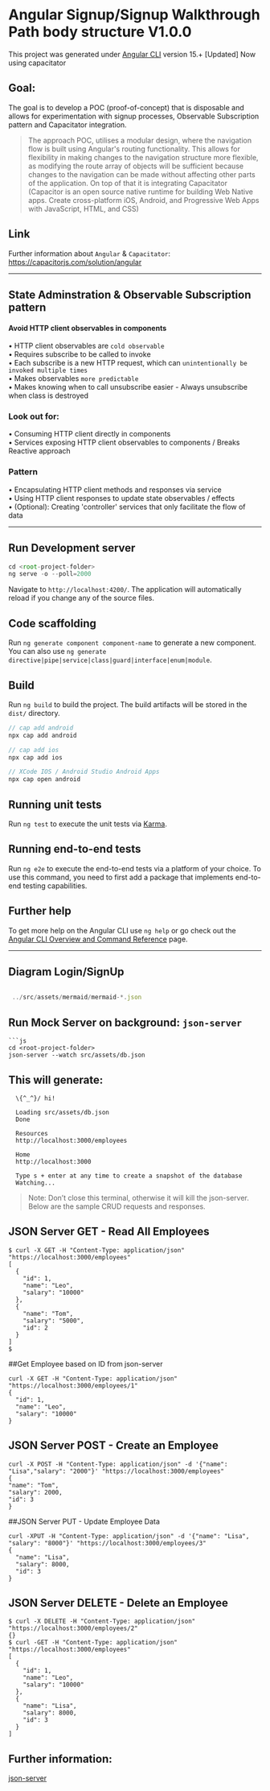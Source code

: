 # Angular Signup/Signup Walkthrough Path body structure V1.0.0

This project was generated under [Angular CLI](https://github.com/angular/angular-cli) version 15.+ [Updated] Now using capacitator

## Goal:

The goal is to develop a POC (proof-of-concept) that is disposable and allows for experimentation with signup processes, Observable Subscription pattern and Capacitator integration.

> The approach POC, utilises a modular design, where the navigation flow is built using Angular's routing functionality. 
This allows for flexibility in making changes to the navigation structure more flexible, as modifying the 
route array of objects will be sufficient because changes to the navigation can be made without affecting other 
parts of the application. On top of that it is integrating Capacitator (Capacitor is an open source native runtime for building Web Native apps. Create cross-platform iOS, Android, and Progressive Web Apps with JavaScript, HTML, and CSS)

## Link
Further information about `Angular` & `Capacitator`: https://capacitorjs.com/solution/angular

---

## State Adminstration & Observable Subscription pattern

#### Avoid HTTP client observables in components

• HTTP client observables are `cold observable`<br>
• Requires subscribe to be called to invoke<br>
• Each subscribe is a new HTTP request, which can `unintentionally be invoked multiple times`<br>
• Makes observables `more predictable`<br>
• Makes knowing when to call unsubscribe easier - Always unsubscribe when class is destroyed<br>

### Look out for:
• Consuming HTTP client directly in components<br>
• Services exposing HTTP client observables to components / Breaks Reactive approach<br>

### Pattern

• Encapsulating HTTP client methods and responses via service<br>
• Using HTTP client responses to update state observables / effects<br>
• (Optional): Creating 'controller' services that only facilitate the flow of data<br>

---

## Run Development server

```js
cd <root-project-folder>
ng serve -o --poll=2000
````

Navigate to `http://localhost:4200/`. The application will automatically reload if you change any of the source files.

## Code scaffolding

Run `ng generate component component-name` to generate a new component. You can also use `ng generate directive|pipe|service|class|guard|interface|enum|module`.

## Build

Run `ng build` to build the project. The build artifacts will be stored in the `dist/` directory.

```js
// cap add android
npx cap add android

// cap add ios
npx cap add ios

// XCode IOS / Android Studio Android Apps
npx cap open android
```

## Running unit tests

Run `ng test` to execute the unit tests via [Karma](https://karma-runner.github.io).

## Running end-to-end tests

Run `ng e2e` to execute the end-to-end tests via a platform of your choice. To use this command, you need to first add a package that implements end-to-end testing capabilities.

## Further help

To get more help on the Angular CLI use `ng help` or go check out the [Angular CLI Overview and Command Reference](https://angular.io/cli) page.

---

## Diagram Login/SignUp

```js

 ../src/assets/mermaid/mermaid-*.json
```

## Run Mock Server on background: `json-server`

```
```js
cd <root-project-folder>
json-server --watch src/assets/db.json
```

## This will generate:
```
  \{^_^}/ hi!

  Loading src/assets/db.json
  Done

  Resources
  http://localhost:3000/employees

  Home
  http://localhost:3000

  Type s + enter at any time to create a snapshot of the database
  Watching...

```

> Note: Don’t close this terminal, otherwise it will kill the json-server. Below are the sample CRUD requests and responses.

## JSON Server GET - Read All Employees
```
$ curl -X GET -H "Content-Type: application/json"  "https://localhost:3000/employees"
[
  {
    "id": 1,
    "name": "Leo",
    "salary": "10000"
  },
  {
    "name": "Tom",
    "salary": "5000",
    "id": 2
  }
]
$
```

##Get Employee based on ID from json-server
```
curl -X GET -H "Content-Type: application/json"  "https://localhost:3000/employees/1"
{
  "id": 1,
  "name": "Leo",
  "salary": "10000"
}
```

## JSON Server POST - Create an Employee
```
curl -X POST -H "Content-Type: application/json" -d '{"name": "Lisa","salary": "2000"}' "https://localhost:3000/employees"
{
"name": "Tom",
"salary": 2000,
"id": 3
}
```

##JSON Server PUT - Update Employee Data
```
curl -XPUT -H "Content-Type: application/json" -d '{"name": "Lisa", "salary": "8000"}' "https://localhost:3000/employees/3"
{
  "name": "Lisa",
  "salary": 8000,
  "id": 3
}
```

## JSON Server DELETE - Delete an Employee
```
$ curl -X DELETE -H "Content-Type: application/json"  "https://localhost:3000/employees/2"
{}
$ curl -GET -H "Content-Type: application/json"  "https://localhost:3000/employees"
[
  {
    "id": 1,
    "name": "Leo",
    "salary": "10000"
  },
  {
    "name": "Lisa",
    "salary": 8000,
    "id": 3
  }
]
```

## Further information:
[json-server](https://www.digitalocean.com/community/tutorials/json-server)

